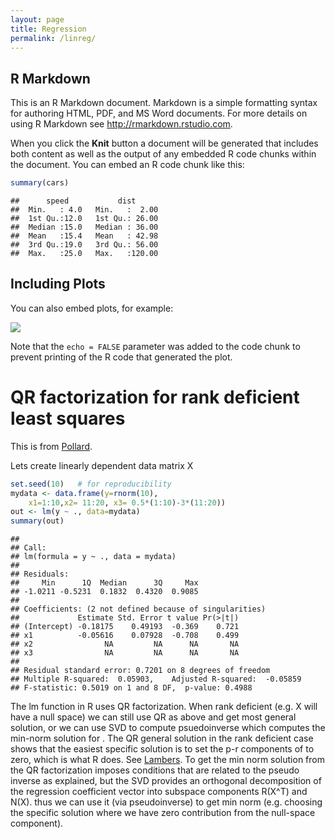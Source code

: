 ```yaml
---
layout: page
title: Regression
permalink: /linreg/
---
```




R Markdown
----------

This is an R Markdown document. Markdown is a simple formatting syntax for authoring HTML, PDF, and MS Word documents. For more details on using R Markdown see <http://rmarkdown.rstudio.com>.

When you click the **Knit** button a document will be generated that includes both content as well as the output of any embedded R code chunks within the document. You can embed an R code chunk like this:

``` r
summary(cars)
```

    ##      speed           dist       
    ##  Min.   : 4.0   Min.   :  2.00  
    ##  1st Qu.:12.0   1st Qu.: 26.00  
    ##  Median :15.0   Median : 36.00  
    ##  Mean   :15.4   Mean   : 42.98  
    ##  3rd Qu.:19.0   3rd Qu.: 56.00  
    ##  Max.   :25.0   Max.   :120.00

Including Plots
---------------

You can also embed plots, for example:

![](../linReg_files/figure-markdown_github/pressure-1.png)

Note that the `echo = FALSE` parameter was added to the code chunk to prevent printing of the R code that generated the plot.

QR factorization for rank deficient least squares
=================================================

This is from [Pollard](http://www.stat.yale.edu/~pollard/Courses/312.fall2016/Handouts/QR.pdf).

Lets create linearly dependent data matrix X

``` r
set.seed(10)   # for reproducibility
mydata <- data.frame(y=rnorm(10),
    x1=1:10,x2= 11:20, x3= 0.5*(1:10)-3*(11:20))
out <- lm(y ~ ., data=mydata)
summary(out)
```

    ##
    ## Call:
    ## lm(formula = y ~ ., data = mydata)
    ##
    ## Residuals:
    ##     Min      1Q  Median      3Q     Max
    ## -1.0211 -0.5231  0.1832  0.4320  0.9085
    ##
    ## Coefficients: (2 not defined because of singularities)
    ##             Estimate Std. Error t value Pr(>|t|)
    ## (Intercept) -0.18175    0.49193  -0.369    0.721
    ## x1          -0.05616    0.07928  -0.708    0.499
    ## x2                NA         NA      NA       NA
    ## x3                NA         NA      NA       NA
    ##
    ## Residual standard error: 0.7201 on 8 degrees of freedom
    ## Multiple R-squared:  0.05903,    Adjusted R-squared:  -0.05859
    ## F-statistic: 0.5019 on 1 and 8 DF,  p-value: 0.4988

The lm function in R uses QR factorization. When rank deficient (e.g. X will have a null space) we can still use QR as above and get most general solution, or we can use SVD to compute psuedoinverse which computes the min-norm solution for . The QR general solution in the rank deficient case shows that the easiest specific solution is to set the p-r components of to zero, which is what R does. See [Lambers](www.math.usm.edu/lambers/mat610/sum10/lecture11.pdf). To get the min norm solution from the QR factorization imposes conditions that are related to the pseudo inverse as explained, but the SVD provides an orthogonal decomposition of the regression coefficient vector into subspace components  R(X^T) and N(X). thus we can use it (via pseudoinverse) to get min norm (e.g. choosing the specific solution where we have zero contribution from the null-space component).
